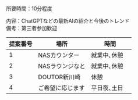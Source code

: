 所要時間：10分程度

内容：ChatGPTなどの最新AIの紹介と今後のトレンド  
備考：第三者参加歓迎

| 提案番号 | 場所  | 時間  |
|---------|-------|-------|
| 1       | NASカウンター | 就業中､休憩 |
| 2       | NASラウンジなと | 就業中､休憩　|
| 3       | DOUTOR新川崎 | 休憩 |
| 4       | ご希望に応じます | 平日夜､土日 |
